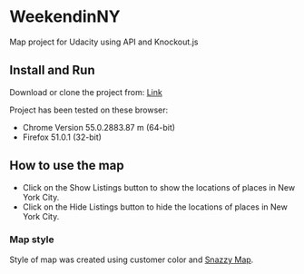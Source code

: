 # WeekendinNY
Map project for Udacity using API and Knockout.js

## Install and Run

Download or clone the project from:
[Link](https://github.com/IsabelleChriste/Weekend-in-NY)

Project has been tested on these browser:

* Chrome Version 55.0.2883.87 m (64-bit)
* Firefox 51.0.1 (32-bit)

## How to use the map

* Click on the Show Listings button to show the locations of places in New York City.
* Click on the Hide Listings button to hide the locations of places in New York City.

### Map style

Style of map was created using customer color and [Snazzy Map](https://snazzymaps.com/).